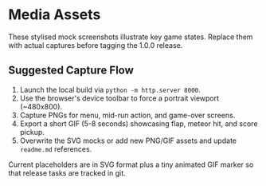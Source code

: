 # Media Assets

These stylised mock screenshots illustrate key game states. Replace them with actual captures before tagging the 1.0.0 release.

## Suggested Capture Flow
1. Launch the local build via `python -m http.server 8000`.
2. Use the browser's device toolbar to force a portrait viewport (~480x800).
3. Capture PNGs for menu, mid-run action, and game-over screens.
4. Export a short GIF (5-8 seconds) showcasing flap, meteor hit, and score pickup.
5. Overwrite the SVG mocks or add new PNG/GIF assets and update `readme.md` references.

Current placeholders are in SVG format plus a tiny animated GIF marker so that release tasks are tracked in git.

